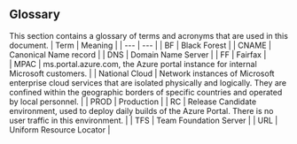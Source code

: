 <a name="glossary"></a>
## Glossary

 This section contains a glossary of terms and acronyms that are used in this document.
 | Term | Meaning |
 | --- | --- |
 | BF  | Black Forest |
 | CNAME | Canonical Name record | 
 | DNS | Domain Name Server |
 | FF  | Fairfax |  
 | MPAC | ms.portal.azure.com, the Azure portal instance for internal Microsoft customers. | 
 | National Cloud  | Network instances of Microsoft enterprise cloud services that are isolated physically and logically. They are confined within the geographic borders of specific countries and operated by local personnel. |
 | PROD | Production |
 | RC | Release Candidate environment, used to deploy daily builds of the Azure Portal. There is no user traffic in this environment. |
 | TFS | Team Foundation Server |
 | URL   | Uniform Resource Locator |
 